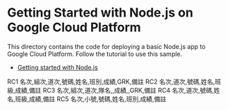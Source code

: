 # Getting Started with Node.js on Google Cloud Platform

This directory contains the code for deploying a basic Node.js app to Google Cloud Platform. Follow the tutorial to use this sample.

* [Getting started with Node.js](https://cloud.google.com/nodejs/getting-started)


RC1	名次,組次,道次,號碼,姓名,班別,成績,GRK,備註
RC2	名次,道次,號碼,姓名,班級,成績,備註
RC3	名次,組次,道次,隊名,,成績,,GRK,備註
RC4	名次,道次,號碼,姓名,班級,成績,備註
RC5	名次,小號,號碼,姓名,班別,成績,備註